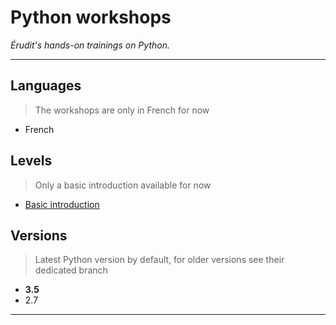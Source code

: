 # Python workshops

*Érudit's hands-on trainings on Python.*

---

## Languages

> The workshops are only in French for now

* French

## Levels

> Only a basic introduction available for now

* [Basic introduction][basic]

## Versions

> Latest Python version by default, for older versions see their dedicated branch

* **3.5**
* 2.7

---

[basic]: ./basic/index.md
